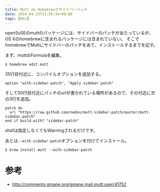 ```yaml
---
title: Mutt on Homebrewでサイドバーパッチ
date: 2014-04-23T21:59:39+09:00
tags: [Mac]
---
```


openSuSEのmuttのパッケージには、サイドバーのパッチがあたっているが、OS Xのhomebrewに含まれるパッケージには含まれていない。
そこでhomebrewでMuttにサイドバーのパッチをあて、インストールするまでを記す。

まず、muttのFormulaを編集。

```
$ homebrew edit mutt
```

35行目付近に、コンパイルオプションを追加する。

```
option "with-sidebar-patch", "Apply sidebar patch"
```

そして50行目付近にパッチのurlが書かれている場所があるので、その付近に次の3行を追加。

```
patch do
  url "https://raw.github.com/nedos/mutt-sidebar-patch/master/mutt-sidebar.patch"
end if build.with? "sidebar-patch"
```

sha1は指定しなくてもWarningされるだけです。

あとは`--with-sidebar-patch`オプションを付けてインストール。

```
$ brew install mutt --with-sidebar-patch
```

# 参考

- [http://comments\.gmane\.org/gmane\.mail\.mutt\.user/41752](http://comments.gmane.org/gmane.mail.mutt.user/41752)

